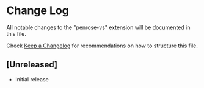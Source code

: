 # Change Log

All notable changes to the "penrose-vs" extension will be documented in this file.

Check [Keep a Changelog](http://keepachangelog.com/) for recommendations on how to structure this file.

## [Unreleased]

- Initial release